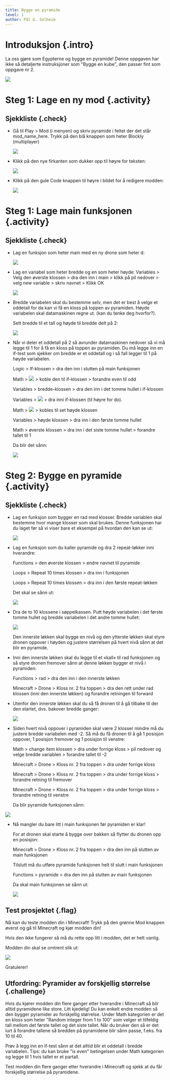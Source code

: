 ```yaml
---
title: Bygge en pyramide
level: 1
author: Pål G. Solheim
---
```


# Introduksjon {.intro}

La oss gjøre som Egypterne og bygge en pyramide!
Denne oppgaven har ikke så detaljerte instruksjoner som "Bygge en kube",
den passer fint som oppgave nr 2.

![](./intro.png)

# Steg 1: Lage en ny mod {.activity}

## Sjekkliste {.check}
+ Gå til Play &gt; Mod (i menyen) og skriv pyramide i feltet der det står mod\_name\_here. Trykk på den blå knappen som heter Blockly (multiplayer)

  ![](image1.png)

+ Klikk på den nye firkanten som dukker opp til høyre for teksten:

  ![](image2.png)

+ Klikk på den gule Code knappen til høyre i bildet for å redigere modden:

  ![](image3.png)

# Steg 1: Lage main funksjonen {.activity}

## Sjekkliste {.check}

+ Lag en funksjon som heter main med en ny drone som heter d:

  ![](image4.png)

+ Lag en variabel som heter bredde og en som heter høyde:
  Variables &gt; Velg den øverste klossen &gt; dra den inn i main &gt;
  klikk på pil nedover &gt; velg new variable &gt; skriv navnet &gt; Klikk OK

  ![](image5.png)

+ Bredde variabelen skal du bestemme selv, men det er best å velge et
  oddetall for da kan vi få en kloss på toppen av pyramiden. Høyde variabelen skal datamaskinen regne ut. (kan du tenke deg hvorfor?).

  Sett bredde til et tall og høyde til bredde delt på 2:

  ![](image6.png)

+ Når vi deler et oddetall på 2 så avrunder datamaskinen nedover så vi må legge til 1
  for å få en kloss på toppen av pyramiden. Du må legge inn en if-test som sjekker om bredde
  er et oddetall og i så fall legger til 1 på høyde variabelen.

  Logic &gt; If-klossen &gt; dra den inn i slutten på main funksjonen

  Math &gt; ![](image7.png) &gt; koble den til if-klossen &gt; forandre even til odd

  Variables &gt; bredde-klossen &gt; dra den inn i det tomme hullet i if-klossen

  Variables &gt; ![](image8.png) &gt; dra inni if-klossen (til høyre for do).

  Math &gt; ![](image9.png) &gt; kobles til set høyde klossen

  Variables &gt; høyde klossen &gt; dra inn i den første tomme hullet

  Math &gt; øverste klossen &gt; dra inn i det siste tomme hullet &gt; forandre tallet til 1

  Da blir det sånn:

  ![](image10.png)

# Steg 2: Bygge en pyramide {.activity}

## Sjekkliste {.check}

+ Lag en funksjon som bygger en rad med klosser. Bredde variablen
  skal bestemme hvor mange klosser som skal brukes. Denne funksjonen
  har du laget før så vi viser bare et eksempel på hvordan den kan se ut:

  ![](image11.png)

+ Lag en funksjon som du kaller pyramide og dra 2 repeat-løkker inni hverandre:

  Functions &gt; den øverste klossen &gt; endre navnet til pyramide

  Loops &gt; Repeat 10 times klossen &gt; dra inn i funksjonen

  Loops &gt; Repeat 10 times klossen &gt; dra inn i den første repeat-løkken

  Det skal se sånn ut:

  ![](image12.png)

+ Dra de to 10 klossene i søppelkassen. Putt høyde variabelen i det første tomme hullet
  og bredde variabelen i det andre tomme hullet:

  ![](image13.png)

    Den innerste løkken skal bygge en nivå og den ytterste løkken skal styre dronen oppover i høyden
    og justere størrelsen på hvert nivå sånn at det blir en pyramide.

+ Inni den innerste løkken skal du legge til et «kall» til rad funksjonen
  og så styre dronen fremover sånn at denne løkken bygger et nivå i pyramiden:

  Functions &gt; rad &gt; dra den inn i den innerste løkken

  Minecraft &gt; Drone &gt; Kloss nr. 2 fra toppen &gt; dra den rett under
  rad klossen (inni den innerste løkken) og forandre retningen til forward

+ Utenfor den innerste løkken skal du så få dronen til å gå tilbake til
  der den startet, dvs. bakover bredde ganger:

  ![](image14.png)

+ Siden hvert nivå oppover i pyramiden skal være 2 klosser mindre må du
  justere bredde variabelen med -2. Så må du få dronen til å gå 1 posisjon
  oppover, 1 posisjon fremover og 1 posisjon til venstre:

  Math &gt; change item klossen &gt; dra under forrige kloss &gt; pil
  nedover og velge bredde variablen &gt; forandre tallet til -2

  Minecraft &gt; Drone &gt; Kloss nr. 2 fra toppen &gt; dra under forrige kloss

  Minecraft &gt; Drone &gt; Kloss nr. 2 fra toppen &gt; dra under forrige
  kloss &gt; forandre retning til fremover

  Minecraft &gt; Drone &gt; Kloss nr. 2 fra toppen &gt; dra under forrige
  kloss &gt; forandre retning til venstre

  Da blir pyramide funksjonen sånn:

![](image15.png)

+ Nå mangler du bare litt i main funksjonen før pyramiden er klar!

  For at dronen skal starte å bygge over bakken så flytter du dronen opp en posisjon:

  Minecraft &gt; Drone &gt; Kloss nr. 2 fra toppen &gt; dra den inn på
  slutten av main funksjonen

  Tilslutt må du utføre pyramide funksjonen helt til slutt i main funksjonen

  Functions &gt; pyramide &gt; dra den inn på slutten av main funksjonen

  Da skal main funksjonen se sånn ut:

  ![](image16.png)

## Test prosjektet {.flag}

Nå kan du teste modden din i Minecraft! Trykk på den grønne Mod knappen
øverst og gå til Minecraft og kjør modden din!

Hvis den ikke fungerer så må du rette opp litt i modden, det er helt vanlig.

Modden din skal se omtrent slik ut:

![](image17.png)

Gratulerer!

## Utfordring: Pyramider av forskjellig størrelse {.challenge}
Hvis du kjører modden din flere ganger etter hverandre i Minecraft
så blir alltid pyramidene like store. Litt kjedelig!
Du kan enkelt endre modden så den bygger pyramider av forskjellig størrelse.
Under Math kategorien er det en kloss som heter "Random integer from 1 to 100"
som velger et tilfeldig tall mellom det første tallet og det siste tallet.
Når du bruker den så er det lurt å forandre tallene så bredden på pyramidene blir sånn passe, f.eks. fra 10 til 40.

Prøv å legg inn en if-test sånn at det alltid blir et oddetall i bredde variabelen.
Tips: du kan bruke "is even" betingelsen under Math kategorien og legge til 1 hvis tallet er et partall.

Test modden din flere ganger etter hverandre i Minecraft og sjekk at du får forskjellig størrelse på pyramidene.
